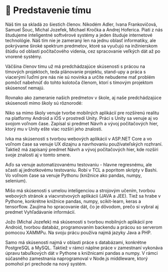 # 👥 Predstavenie tímu

Náš tím sa skladá zo šiestich členov. Nikodém Adler, Ivana Frankovičová, Samuel Šouc, Michal Jozefek, 
Michael Kročka a Andrej Hoferica. Piati z nás študujeme inteligentné softvérové systémy a jeden študuje
internetové technológie. Náš tím nie je zameraný len na jednu oblasť informatiky, ale pokrývame široké
spektrum predmetov, ktoré sa vyučujú na inžinierskom štúdiu od oblasti počítačového videnia, cez spracovanie
veľkých dát až po vnorené systémy. 

Väčšina členov tímu už má predchádzajúce skúsenosti s prácou na tímových 
projektoch, teda plánovanie projektu, stand-upy a práca s viacerými ľuďmi pre nás nie sú novinka a určite 
nebudeme mať problém pomôcť nabehnúť do tohto kolotoča členom, ktorí s tímovým projektom skúsenosť nemajú.

Rovnako ako zameranie našich predmetov v škole, aj naše predchádzajúce skúsenosti mimo školy sú rôznorodé:

Niko sa mimo školy venuje tvorbe mobilných aplikácií pre rozšírenú realitu na platformy Android a iOS v 
prostredí Unity. Práci s Unity sa venuje aj vo svojom voľnom čase. Zapísal si predmet Návrh a vývoj 
počítačových hier, ktorý mu v Unity ešte viac rozšíri jeho znalosti. 

Ivka ma skúsenosti s tvorbou webových aplikácií v ASP.NET Core a vo voľnom čase sa venuje UX dizajnu a 
navrhovaniu používateľských rozhraní. Taktiež má zapísaný predmet Návrh a vývoj počítačových hier, kde 
rozšíri svoje znalosti aj v tomto smere. 

Aďo sa venuje automatizovanému testovaniu - hlavne regresnému, ale sčasti aj jednotkovému testovaniu. 
Robí v TCL a popritom skripty v Bashi. Vo voľnom čase sa venuje Pythonu (knižnice ako pandas, numpy, selenium).

Mišo má skúsenosti s umelou inteligenciou a strojovým učením, tvorbou webových stránok a viacvrstvových 
aplikácii (JAVA a JEE). Tiež sa hrabe v Pythone, konkrétne knižnice pandas, numpy, scikit-learn, keras a 
tensorflow. Zaujíma ho spracovanie dát, čo je dôvodom, prečo si vybral aj predmet Vyhľadávanie informácií.

Jožo (Michal Jozefek) má skúsenosti s tvorbou mobilných aplikácií pre Android, tvorbou databáz, programovaním 
backendu a prácou so serverom pomocou XAMMPu. Na svoju prácu používa najmä jazyky Java a PHP.

Samo má skúsenosti najmä v oblasti práce s databázami, konkrétne PostgreSQL a MySQL. Taktiež v rámci náplne 
práce v zamestnaní vykonáva úpravu tabuľkových dát v Pythone s knižnicami pandas a numpy. V rámci súčasného 
zamestnania naprogramoval v Node.js middleware, ktorý pomohol pri prechode na nový systém.
